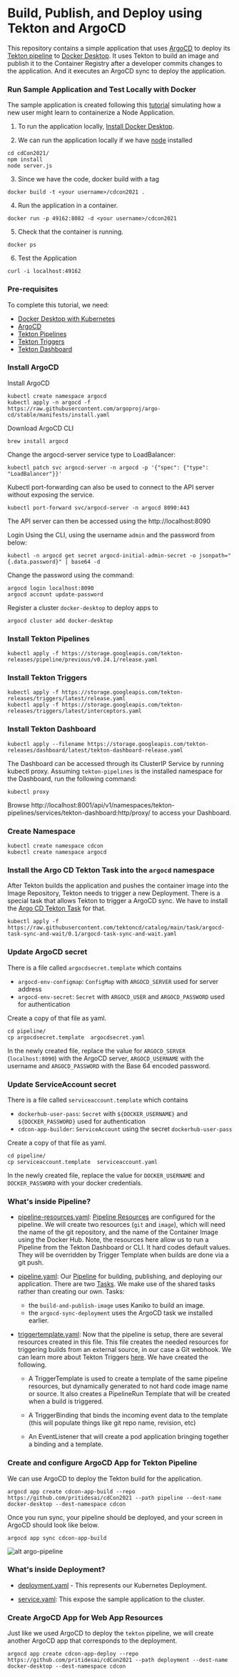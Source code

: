 # Build, Publish, and Deploy using Tekton and ArgoCD

This repository contains a simple application that uses [ArgoCD](https://argoproj.github.io/argo-cd/) to deploy its
[Tekton pipeline](https://github.com/tektoncd/pipeline) to [Docker Desktop](https://docs.docker.com/desktop/kubernetes/).
It uses Tekton to build an image and publish it to the Container Registry after a developer commits changes to the
application. And it executes an ArgoCD sync to deploy the application.

### Run Sample Application and Test Locally with Docker

The sample application is created following this [tutorial](https://nodejs.org/fr/docs/guides/nodejs-docker-webapp/)
simulating how a new user might learn to containerize a Node Application.

1. To run the application locally, [Install Docker Desktop](https://www.docker.com/products/docker-desktop).

2. We can run the application locally if we have [node](https://nodejs.org/en/) installed

```shell
cd cdCon2021/
npm install
node server.js
```

3. Since we have the code, docker build with a tag

```shell
docker build -t <your username>/cdcon2021 .
```

4. Run the application in a container.

```shell
docker run -p 49162:8082 -d <your username>/cdcon2021
```

5. Check that the container is running.

```shell
docker ps
```

6. Test the Application

```shell
curl -i localhost:49162
```

### Pre-requisites

To complete this tutorial, we need:

* [Docker Desktop with Kubernetes](https://docs.docker.com/desktop/kubernetes/)
* [ArgoCD](https://argoproj.github.io/argo-cd/cli_installation/)
* [Tekton Pipelines](https://github.com/tektoncd/pipeline)
* [Tekton Triggers](https://github.com/tektoncd/triggers)
* [Tekton Dashboard](https://github.com/tektoncd/dashboard)

### Install ArgoCD

Install ArgoCD

```shell
kubectl create namespace argocd
kubectl apply -n argocd -f https://raw.githubusercontent.com/argoproj/argo-cd/stable/manifests/install.yaml
```

Download ArgoCD CLI

```shell
brew install argocd
```

Change the argocd-server service type to LoadBalancer:

```shell
kubectl patch svc argocd-server -n argocd -p '{"spec": {"type": "LoadBalancer"}}'
```

Kubectl port-forwarding can also be used to connect to the API server without exposing the service.

```shell
kubectl port-forward svc/argocd-server -n argocd 8090:443
```

The API server can then be accessed using the http://localhost:8090

Login Using the CLI, using the username `admin` and the password from below:

```shell
kubectl -n argocd get secret argocd-initial-admin-secret -o jsonpath="{.data.password}" | base64 -d
```

Change the password using the command:

```shell
argocd login localhost:8090
argocd account update-password
```

Register a cluster `docker-desktop` to deploy apps to

```shell
argocd cluster add docker-desktop
```

### Install Tekton Pipelines

```shell
kubectl apply -f https://storage.googleapis.com/tekton-releases/pipeline/previous/v0.24.1/release.yaml
```

### Install Tekton Triggers

```shell
kubectl apply -f https://storage.googleapis.com/tekton-releases/triggers/latest/release.yaml
kubectl apply -f https://storage.googleapis.com/tekton-releases/triggers/latest/interceptors.yaml
```

### Install Tekton Dashboard

```shell
kubectl apply --filename https://storage.googleapis.com/tekton-releases/dashboard/latest/tekton-dashboard-release.yaml
```

The Dashboard can be accessed through its ClusterIP Service by running kubectl proxy. Assuming `tekton-pipelines` is the installed namespace for the Dashboard, run the following command:

```shell
kubectl proxy
```

Browse http://localhost:8001/api/v1/namespaces/tekton-pipelines/services/tekton-dashboard:http/proxy/ to access your Dashboard.

### Create Namespace

```shell
kubectl create namespace cdcon
kubectl create namespace argocd
```

### Install the Argo CD Tekton Task into the `argocd` namespace

After Tekton builds the application and pushes the container image into the Image Repository, Tekton needs to trigger a
new Deployment. There is a special task that allows Tekton to trigger a ArgoCD sync. We have to install the [Argo CD Tekton Task](https://github.com/tektoncd/catalog/tree/main/task/argocd-task-sync-and-wait/0.1) for that.


```shell
kubectl apply -f https://raw.githubusercontent.com/tektoncd/catalog/main/task/argocd-task-sync-and-wait/0.1/argocd-task-sync-and-wait.yaml
```

### Update ArgoCD secret

There is a file called `argocdsecret.template` which contains

* `argocd-env-configmap`: `ConfigMap` with `ARGOCD_SERVER` used for server address
* `argocd-env-secret`: `Secret` with `ARGOCD_USER` and `ARGOCD_PASSWORD` used for authentication

Create a copy of that file as yaml.

```shell
cd pipeline/
cp argocdsecret.template  argocdsecret.yaml
```

In the newly created file, replace the value for `ARGOCD_SERVER` (`localhost:8090`) with the ArgoCD server,
`ARGOCD_USERNAME` with the username and `ARGOCD_PASSWORD` with the Base 64 encoded password.

### Update ServiceAccount secret

There is a file called `serviceaccount.template` which contains

* `dockerhub-user-pass`: `Secret` with `${DOCKER_USERNAME}` and `${DOCKER_PASSWORD}` used for authentication
* `cdcon-app-builder`: `ServiceAccount` using the secret `dockerhub-user-pass`

Create a copy of that file as yaml.

```shell
cd pipeline/
cp serviceaccount.template  serviceaccount.yaml
```

In the newly created file, replace the value for `DOCKER_USERNAME` and `DOCKER_PASSWORD` with your docker credentials.

### What's inside Pipeline?

* [pipeline-resources.yaml](pipeline/pipeline-resources.yaml):
  [Pipeline Resources](https://github.com/tektoncd/pipeline/blob/main/docs/resources.md) are configured for the
  pipeline. We will create two resources (`git` and `image`), which will need the name of the git repository, and the
  name of the Container Image using the Docker Hub.  Note, the resources here allow us to run a Pipeline from the Tekton
  Dashboard or CLI. It hard codes default values. They will be overridden by Trigger Template when builds are done via a
  git push.


* [pipeline.yaml](pipeline/pipeline.yaml): Our [Pipeline](https://github.com/tektoncd/pipeline/blob/main/docs/pipelines.md)
  for building, publishing, and deploying our application. There are two
  [Tasks](https://github.com/tektoncd/pipeline/blob/main/docs/tasks.md). We make use of the shared tasks rather than
  creating our own. Tasks:

    - the `build-and-publish-image` uses Kaniko to build an image.
    - the `argocd-sync-deployment` uses the ArgoCD task we installed earlier.


* [triggertemplate.yaml](pipeline/triggertemplate.yaml):  Now that the pipeline is setup, there are several resources
  created in this file.  This file creates the needed resources for triggering builds from an external source,
  in our case a Git webhook. We can learn more about Tekton Triggers [here](https://github.com/tektoncd/triggers).
  We have created the following.

    - A TriggerTemplate is used to create a template of the same pipeline resources, but dynamically generated to not
      hard code image name or source. It also creates a PipelineRun Template that will be created when a build is triggered.

    - A TriggerBinding that binds the incoming event data to the template (this will populate things like git repo name,
      revision, etc)

    - An EventListener that will create a pod application bringing together a binding and a template.

### Create and configure ArgoCD App for Tekton Pipeline

We can use ArgoCD to deploy the Tekton build for the application.

```shell
argocd app create cdcon-app-build --repo https://github.com/pritidesai/cdCon2021 --path pipeline --dest-name docker-desktop --dest-namespace cdcon
```

Once you run sync, your pipeline should be deployed, and your screen in ArgoCD should look like below.

```shell
argocd app sync cdcon-app-build
```

![alt argo-pipeline](images/argocd-tekton-pipeline.png)

### What's inside Deployment?

* [deployment.yaml](deployment/deployment.yaml) - This represents our Kubernetes Deployment.

* [service.yaml](deployment/service.yaml):  This expose the sample application to the cluster.

### Create ArgoCD App for Web App Resources

Just like we used ArgoCD to deploy the `tekton` pipeline, we will create another ArgoCD app that corresponds to the
deployment.

```shell
argocd app create cdcon-app-deploy --repo https://github.com/pritidesai/cdCon2021 --path deployment --dest-name docker-desktop --dest-namespace cdcon
```